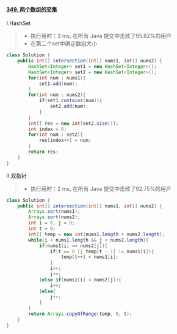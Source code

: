 #### [349. 两个数组的交集](https://leetcode-cn.com/problems/intersection-of-two-arrays/)

Ⅰ.HashSet

> - 执行用时：3 ms, 在所有 Java 提交中击败了95.82%的用户
> - 在第二个set中确定数组大小

```java
class Solution {
    public int[] intersection(int[] nums1, int[] nums2) {
        HashSet<Integer> set1 = new HashSet<Integer>();
        HashSet<Integer> set2 = new HashSet<Integer>();
        for(int num : nums1){
            set1.add(num);
        }
        for(int num : nums2){
            if(set1.contains(num)){
                set2.add(num);
            }
        }
        int[] res = new int[set2.size()];
        int index = 0;
        for(int num : set2){
            res[index++] = num;
        }
        return res;
    }
}
```

Ⅱ.双指针

> - 执行用时：2 ms, 在所有 Java 提交中击败了92.75%的用户

```java
class Solution {
    public int[] intersection(int[] nums1, int[] nums2) {
        Arrays.sort(nums1);
        Arrays.sort(nums2);
        int i = 0, j = 0;
        int t = 0;
        int[] temp = new int[nums1.length + nums2.length];
        while(i < nums1.length && j < nums2.length){
            if(nums1[i] == nums2[j]){
                if(t == 0 || temp[t - 1] != nums1[i]){
                    temp[t++] = nums1[i];
                }
                i++;
                j++;
            }else if(nums1[i] < nums2[j]){
                i++;
            }else{
                j++;
            }
        }
        return Arrays.copyOfRange(temp, 0, t);
    }
}
```

